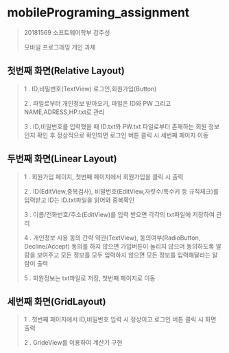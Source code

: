 # mobilePrograming_assignment

>20181569 소프트웨어학부 강주성
>
>모바일 프로그래밍 개인 과제

## 첫번째 화면(Relative Layout) 
   
>1 . ID,비밀번호(TextView) 로그인,회원가입(Button)
>   
>2 . 파일로부터 개인정보 받아오기, 파일은 ID와 PW 그리고 NAME,ADRESS,HP.txt로 관리
>   
>3 . ID,비밀번호를 입력했을 때 ID.txt와 PW.txt 파일로부터 존재하는 회원 정보인지 확인 후 정상적으로 확인되면 로그인 버튼 클릭 시 세번째 페이지 이동
   

## 두번째 화면(Linear Layout)
 
>1 . 회원가입 페이지, 첫번째 페이지에서 회원가입을 클릭 시 출력
>   
>2 . ID(EditView,중복검사), 비밀번호(EditView,자릿수/특수키 등 규칙체크)를 입력받고 ID는 ID.txt파일을 읽어와 중복확인
>   
>3 . 이름/전화번호/주소(EditView)를 입력 받으면 각각의 txt파일에 저장하여 관리
>   
>4 . 개인정보 사용 동의 간략 약관(TextView), 동의여부(RadioButton, Decline/Accept) 동의를 하지 않으면 가입버튼이 눌리지 않으며 동의하도록 알람을 보여주고 모든 정보를 모두 입력하지 
>    않으면 모든 정보를 입력해달라는 알람이 출력
>  
>5 . 회원정보는 txt파일로 저장, 첫번째 페이지로 이동

## 세번째 화면(GridLayout)
 
>1 . 첫번째 페이지에서 ID,비밀번호 입력 시 정상이고 로그인 버튼 클릭 시 화면 출력
>   
>2 . GrideView를 이용하여 계산기 구현 

